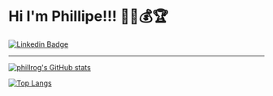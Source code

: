 # Hi I'm Phillipe!!! :construction_worker:🏡:moneybag::trophy:

[![Linkedin Badge](https://img.shields.io/badge/-LinkedIn-blue?style=flat-square&logo=Linkedin&logoColor=white&link=https://www.linkedin.com/in/phillrog/)](https://www.linkedin.com/in/phillrog/)
__________________________________________________________________________________________________________________________________________________________
[![phillrog's GitHub stats](https://github-readme-stats.vercel.app/api?username=phillrog)](https://github.com/phillrog/github-readme-stats)


[![Top Langs](https://github-readme-stats.vercel.app/api/top-langs/?username=phillrog&layout=compact)](https://github.com/phillrog/github-readme-stats)
